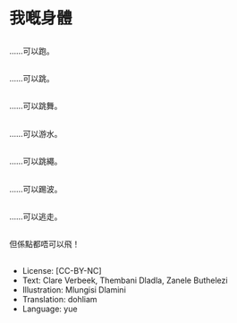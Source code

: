 # 我嘅身體

##
……可以跑。

##
……可以跳。

##
……可以跳舞。

##
……可以游水。

##
……可以跳繩。

##
……可以踢波。

##
……可以逃走。

##
但係點都唔可以飛！

##
* License: [CC-BY-NC]
* Text: Clare Verbeek, Thembani Dladla, Zanele Buthelezi
* Illustration: Mlungisi Dlamini
* Translation: dohliam
* Language: yue
